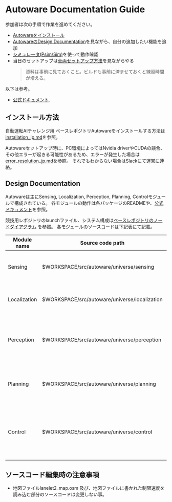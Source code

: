 # Autoware Documentation Guide
参加者は次の手順で作業を進めてください。
- [Autowareをインストール](./installation_jp.md)
- [AutowareのDesign Documentation](#design-documentation)を見ながら、自分の追加したい機能を追加
- [シミュレータ(Psim/Sim)](./launch_simulator_jp.md)を使って動作確認
- 当日のセットアップは[車両セットアップ方法](./vehicle_setup_jp.md)を見ながらやる
    > 資料は事前に見ておくこと。ビルドも事前に済ませておくと練習時間が増える。

以下は参考。
- [公式ドキュメント](https://autowarefoundation.github.io/autoware-documentation/main/).

## インストール方法
自動運転AIチャレンジ用 ベースレポジトリAutowareをインストールする方法は [installation_jp.md](./installation_jp.md)を参照。

Autowareセットアップ時に、PC環境によってはNvidia driverやCUDAの競合、その他エラーが起きる可能性があるため、エラーが発生した場合は[error_resolution_jp.md](./error_resolution_jp.md)を参照。
それでもわからない場合はSlackにて運営に連絡。


## Design Documentation
Autowareは主にSensing, Localization, Perception, Planning, Controlモジュールで構成されている。
各モジュールの動作は各パッケージのREADMEや、[公式ドキュメント](https://autowarefoundation.github.io/autoware-documentation/main/)を参照。


競技用レポジトリのlaunchファイル、システム構成は[ベースレポジトリのノードダイアグラム](https://drive.google.com/file/d/1o8onRPBdhQ5zbgDRxfL7Vq7brMTrpu6E/view?usp=sharing) を参照。
各モジュールのソースコードは下記表にて記載。

| Module name  | Source code path | Explanation | 
| ------------ | ---------------- | ----------- | 
| Sensing      | $WORKSPACE/src/autoware/universe/sensing | LiDARのデータを前処理するモジュール。| 
| Localization | $WORKSPACE/src/autoware/universe/localization | Ego車両の自己位置を推定するモジュール。 | 
| Perception   | $WORKSPACE/src/autoware/universe/perception | センサーデータを使い、周囲の物体を検知するモジュール。 | 
| Planning     | $WORKSPACE/src/autoware/universe/planning | 現在位置から目的地までの経路を計算するモジュール。 | 
| Control      | $WORKSPACE/src/autoware/universe/control | 経路に沿って動くように、Ego車両の速度と角速度を計算するモジュール。 | 

## ソースコード編集時の注意事項

- 地図ファイルlanelet2_map.osm 及び、地図ファイルに書かれた制限速度を読み込む部分のソースコードは変更しない事。
